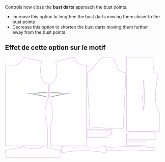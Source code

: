 Controls how close the **bust darts** approach the bust points.

-   Increase this option to lengthen the bust darts moving them closer to the bust points
-   Decrease this option to shorten the bust darts moving them further away from the bust points

## Effet de cette option sur le motif

![This image shows the effect of this option by superimposing several variants that have a different value for this option](simone_bustdartlength_sample.svg "Effect of this option on the pattern")
